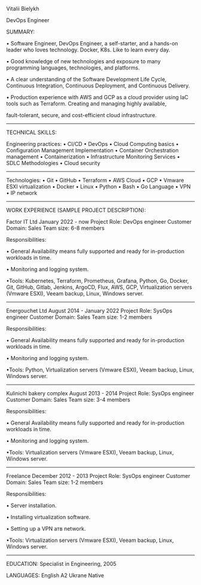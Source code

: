 Vitalii Bielykh

DevOps Engineer

SUMMARY:

•	Software Engineer, DevOps Engineer, a self-starter, and a hands-on leader who loves technology. Docker, K8s. Like to learn every day.

•	Good knowledge of new technologies and exposure to many programming languages, technologies, and platforms.

•	A clear understanding of the Software Development Life Cycle, Continuous Integration, Continuous Deployment, and Continuous Delivery.

•	Production experience with AWS and GCP as a cloud provider using IaC tools such as Terraform. Creating and managing highly available,
  
  fault-tolerant, secure, and cost-efficient cloud infrastructure.

******************************

TECHNICAL SKILLS:

Engineering practices:
•	CI/CD
•	DevOps
•	Cloud Computing basics
•	Configuration Management Implementation
•	Container Orchestration management
•	Containerization
•	Infrastructure Monitoring Services
•	SDLC Methodologies
•	Cloud security

******************************

Technologies:
•	Git
•	GitHub
•	Terraform
•	AWS Cloud
•	GCP
•	Vmware ESXI virtualization
•	Docker
•	Linux
•	Python
•	Bash
•	Go Language
•	VPN
•	IP network

******************************

WORK EXPERIENCE (SAMPLE PROJECT DESCRIPTION):

Factor IT Ltd
January 2022 - now
Project Role: DevOps engineer
Customer Domain: Sales
Team size: 6-8 members

Responsibilities:

•	General Availability means fully supported and ready for in-production workloads in time.

•	Monitoring and logging system.

•Tools:  Kubernetes, Terraform, Prometheus, Grafana, Python, Go, Docker, Git, GitHub, Gitlab, Jenkins, ArgoCD, Flux, AWS, GCP, Virtualization servers (Vmware ESXI), Veeam backup, Linux, Windows server.

******************************

Energouchet Ltd
August 2014 - January 2022
Project Role: SysOps engineer
Customer Domain: Sales
Team size: 1-2 members

Responsibilities:

•	General Availability means fully supported and ready for in-production workloads in time.

•	Monitoring and logging system.

•Tools:  Python, Virtualization servers (Vmware ESXI), Veeam backup, Linux, Windows server.

******************************

Kulinichi bakery complex
August 2013 - 2014
Project Role: SysOps engineer
Customer Domain: Sales
Team size: 3-4 members

Responsibilities:

•	General Availability means fully supported and ready for in-production workloads in time.

•	Monitoring and logging system.

•Tools:  Virtualization servers (Vmware ESXI), Veeam backup, Linux, Windows server.

******************************

Freelance
December 2012 - 2013
Project Role: SysOps engineer
Customer Domain: Sales
Team size: 1-2 members

Responsibilities:

•	Server installation.

•	Installing virtualization software.

•	Setting up a VPN атв network.

•Tools:  Virtualization servers (Vmware ESXI), Veeam backup, Linux, Windows server.

******************************



EDUCATION:
Specialist in Engineering, 2005

LANGUAGES:
English A2
Ukrane Native
